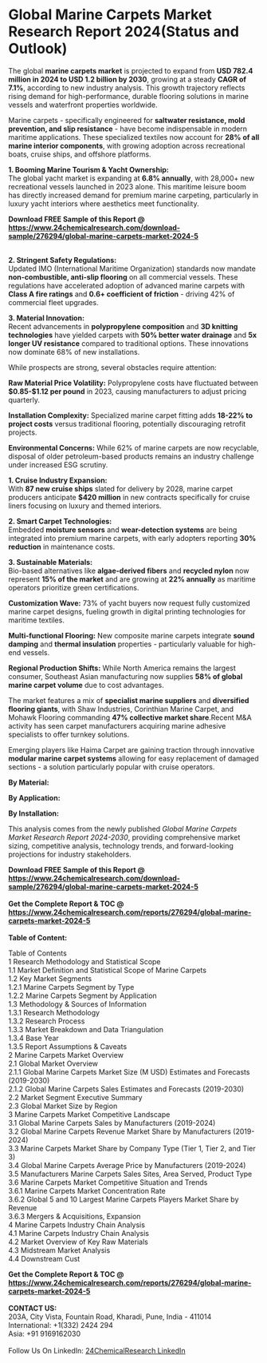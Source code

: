<h1>Global Marine Carpets Market Research Report 2024(Status and Outlook)</h1><p>The global <strong>marine carpets market</strong> is projected to expand from <strong>USD 782.4 million in 2024 to USD 1.2 billion by 2030</strong>, growing at a steady <strong>CAGR of 7.1%</strong>, according to new industry analysis. This growth trajectory reflects rising demand for high-performance, durable flooring solutions in marine vessels and waterfront properties worldwide.</p><p>Marine carpets - specifically engineered for <strong>saltwater resistance, mold prevention, and slip resistance</strong> - have become indispensable in modern maritime applications. These specialized textiles now account for <strong>28% of all marine interior components</strong>, with growing adoption across recreational boats, cruise ships, and offshore platforms.</p><p><strong>1. Booming Marine Tourism &amp; Yacht Ownership:</strong><br>
The global yacht market is expanding at <strong>6.8% annually</strong>, with 28,000+ new recreational vessels launched in 2023 alone. This maritime leisure boom has directly increased demand for premium marine carpeting, particularly in luxury yacht interiors where aesthetics meet functionality.</p><div><b>Download FREE Sample of this Report @ 
            <a href="https://www.24chemicalresearch.com/download-sample/276294/global-marine-carpets-market-2024-5">
            https://www.24chemicalresearch.com/download-sample/276294/global-marine-carpets-market-2024-5</a></b></div><br><p><strong>2. Stringent Safety Regulations:</strong><br>
Updated IMO (International Maritime Organization) standards now mandate <strong>non-combustible, anti-slip flooring</strong> on all commercial vessels. These regulations have accelerated adoption of advanced marine carpets with <strong>Class A fire ratings</strong> and <strong>0.6+ coefficient of friction</strong> - driving 42% of commercial fleet upgrades.</p><p><strong>3. Material Innovation:</strong><br>
Recent advancements in <strong>polypropylene composition</strong> and <strong>3D knitting technologies</strong> have yielded carpets with <strong>50% better water drainage</strong> and <strong>5x longer UV resistance</strong> compared to traditional options. These innovations now dominate 68% of new installations.</p><p>While prospects are strong, several obstacles require attention:</p><p><strong>Raw Material Price Volatility:</strong> Polypropylene costs have fluctuated between <strong>$0.85-$1.12 per pound</strong> in 2023, causing manufacturers to adjust pricing quarterly.</p><p><strong>Installation Complexity:</strong> Specialized marine carpet fitting adds <strong>18-22% to project costs</strong> versus traditional flooring, potentially discouraging retrofit projects.</p><p><strong>Environmental Concerns:</strong> While 62% of marine carpets are now recyclable, disposal of older petroleum-based products remains an industry challenge under increased ESG scrutiny.</p><p><strong>1. Cruise Industry Expansion:</strong><br>
With <strong>87 new cruise ships</strong> slated for delivery by 2028, marine carpet producers anticipate <strong>$420 million</strong> in new contracts specifically for cruise liners focusing on luxury and themed interiors.</p><p><strong>2. Smart Carpet Technologies:</strong><br>
Embedded <strong>moisture sensors</strong> and <strong>wear-detection systems</strong> are being integrated into premium marine carpets, with early adopters reporting <strong>30% reduction</strong> in maintenance costs.</p><p><strong>3. Sustainable Materials:</strong><br>
Bio-based alternatives like <strong>algae-derived fibers</strong> and <strong>recycled nylon</strong> now represent <strong>15% of the market</strong> and are growing at <strong>22% annually</strong> as maritime operators prioritize green certifications.</p><p><strong>Customization Wave:</strong> 73% of yacht buyers now request fully customized marine carpet designs, fueling growth in digital printing technologies for maritime textiles.</p><p><strong>Multi-functional Flooring:</strong> New composite marine carpets integrate <strong>sound damping</strong> and <strong>thermal insulation</strong> properties - particularly valuable for high-end vessels.</p><p><strong>Regional Production Shifts:</strong> While North America remains the largest consumer, Southeast Asian manufacturing now supplies <strong>58% of global marine carpet volume</strong> due to cost advantages.</p><p>The market features a mix of <strong>specialist marine suppliers</strong> and <strong>diversified flooring giants</strong>, with Shaw Industries, Corinthian Marine Carpet, and Mohawk Flooring commanding <strong>47% collective market share</strong>.Recent M&amp;A activity has seen carpet manufacturers acquiring marine adhesive specialists to offer turnkey solutions.</p><p>Emerging players like Haima Carpet are gaining traction through innovative <strong>modular marine carpet systems</strong> allowing for easy replacement of damaged sections - a solution particularly popular with cruise operators.</p><p><strong>By Material:</strong></p><p><strong>By Application:</strong></p><p><strong>By Installation:</strong></p><p>This analysis comes from the newly published <em>Global Marine Carpets Market Research Report 2024-2030</em>, providing comprehensive market sizing, competitive analysis, technology trends, and forward-looking projections for industry stakeholders.</p><div><b>Download FREE Sample of this Report @ 
            <a href="https://www.24chemicalresearch.com/download-sample/276294/global-marine-carpets-market-2024-5">
            https://www.24chemicalresearch.com/download-sample/276294/global-marine-carpets-market-2024-5</a></b></div><br><div><b>Get the Complete Report & TOC @ 
            <a href="https://www.24chemicalresearch.com/reports/276294/global-marine-carpets-market-2024-5">
            https://www.24chemicalresearch.com/reports/276294/global-marine-carpets-market-2024-5</a></b></div><br>
            <b>Table of Content:</b><p>Table of Contents<br />
1 Research Methodology and Statistical Scope<br />
1.1 Market Definition and Statistical Scope of Marine Carpets<br />
1.2 Key Market Segments<br />
1.2.1 Marine Carpets Segment by Type<br />
1.2.2 Marine Carpets Segment by Application<br />
1.3 Methodology & Sources of Information<br />
1.3.1 Research Methodology<br />
1.3.2 Research Process<br />
1.3.3 Market Breakdown and Data Triangulation<br />
1.3.4 Base Year<br />
1.3.5 Report Assumptions & Caveats<br />
2 Marine Carpets Market Overview<br />
2.1 Global Market Overview<br />
2.1.1 Global Marine Carpets Market Size (M USD) Estimates and Forecasts (2019-2030)<br />
2.1.2 Global Marine Carpets Sales Estimates and Forecasts (2019-2030)<br />
2.2 Market Segment Executive Summary<br />
2.3 Global Market Size by Region<br />
3 Marine Carpets Market Competitive Landscape<br />
3.1 Global Marine Carpets Sales by Manufacturers (2019-2024)<br />
3.2 Global Marine Carpets Revenue Market Share by Manufacturers (2019-2024)<br />
3.3 Marine Carpets Market Share by Company Type (Tier 1, Tier 2, and Tier 3)<br />
3.4 Global Marine Carpets Average Price by Manufacturers (2019-2024)<br />
3.5 Manufacturers Marine Carpets Sales Sites, Area Served, Product Type<br />
3.6 Marine Carpets Market Competitive Situation and Trends<br />
3.6.1 Marine Carpets Market Concentration Rate<br />
3.6.2 Global 5 and 10 Largest Marine Carpets Players Market Share by Revenue<br />
3.6.3 Mergers & Acquisitions, Expansion<br />
4 Marine Carpets Industry Chain Analysis<br />
4.1 Marine Carpets Industry Chain Analysis<br />
4.2 Market Overview of Key Raw Materials<br />
4.3 Midstream Market Analysis<br />
4.4 Downstream Cust</p><div><b>Get the Complete Report & TOC @ 
            <a href="https://www.24chemicalresearch.com/reports/276294/global-marine-carpets-market-2024-5">
            https://www.24chemicalresearch.com/reports/276294/global-marine-carpets-market-2024-5</a></b></div><br><b>CONTACT US:</b><br>
            203A, City Vista, Fountain Road, Kharadi, Pune, India - 411014<br>
            International: +1(332) 2424 294<br>
            Asia: +91 9169162030 <br><br>
            Follow Us On LinkedIn: <a href="https://www.linkedin.com/company/24chemicalresearch/">24ChemicalResearch LinkedIn</a>